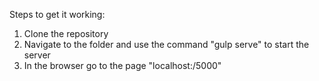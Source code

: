 Steps to get it working:
1. Clone the repository
2. Navigate to the folder and use the command "gulp serve" to start the server
3. In the browser go to the page "localhost:/5000"
